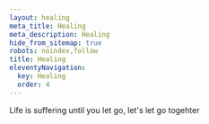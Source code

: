 ```yaml
---
layout: healing
meta_title: Healing
meta_description: Healing
hide_from_sitemap: true
robots: noindex,follow
title: Healing
eleventyNavigation:
  key: Healing
  order: 4
---
```


Life is suffering until you let go, let's let go togehter